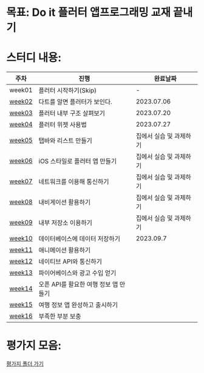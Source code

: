 # 목표: Do it 플러터 앱프로그래밍 교재 끝내기

# 스터디 내용:

|주차|진행|완료날짜|
|---|---|-----|
|week01|플러터 시작하기(Skip)|-|
|[week02](/week02/)|다트를 알면 플러터가 보인다.|2023.07.06|
|[week03](/week03/)|플러터 내부 구조 살펴보기|2023.07.20|
|[week04](/week04/)|플러터 위젯 사용법|2023.07.27|
|[week05](/week05/)|탭바와 리스트 만들기|집에서 실습 및 과제하기|
|[week06](/week06/)|iOS 스타일로 플러터 앱 만들기|집에서 실습 및 과제하기|
|[week07](/week07/)|네트워크를 이용해 통신하기|집에서 실습 및 과제하기|
|[week08](/week08/)|내비게이션 활용하기|집에서 실습 및 과제하기|
|[week09](/week09/)|내부 저장소 이용하기|집에서 실습 및 과제하기|
|[week10](/week10/)|데이터베이스에 데이터 저장하기|2023.09.7|
|[week11](/week11/)|애니메이션 활용하기||
|[week12](/week12/)|네이티브 API와 통신하기||
|[week13](/week13/)|파이어베이스와 광고 수입 얻기||
|[week14](/week14/)|오픈 API를 활요한 여행 정보 앱 만들기||
|[week15](/week15/)|여행 정보 앱 완성하고 출시하기||
|[week16](/week16/)|부족한 부분 보충||

# 평가지 모음:

[평가지 폴더 가기](/test/)
